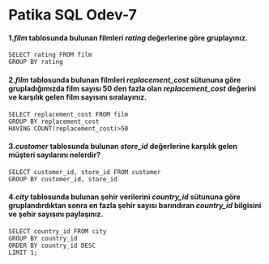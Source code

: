 # Patika SQL Odev-7

#### 1.*film* tablosunda bulunan filmleri *rating* değerlerine göre gruplayınız.

````roomsql
SELECT rating FROM film
GROUP BY rating
````

#### 2.*film* tablosunda bulunan filmleri *replacement_cost* sütununa göre grupladığımızda film sayısı 50 den fazla olan *replacement_cost* değerini ve karşılık gelen film sayısını sıralayınız.

````roomsql
SELECT replacement_cost FROM film
GROUP BY replacement_cost
HAVING COUNT(replacement_cost)>50
````

#### 3.*customer* tablosunda bulunan *store_id* değerlerine karşılık gelen müşteri sayılarını nelerdir? 

````roomsql
SELECT customer_id, store_id FROM customer
GROUP BY customer_id, store_id
````

#### 4.*city* tablosunda bulunan şehir verilerini *country_id* sütununa göre gruplandırdıktan sonra en fazla şehir sayısı barındıran *country_id* bilgisini ve şehir sayısını paylaşınız.

````roomsql
SELECT country_id FROM city 
GROUP BY country_id
ORDER BY country_id DESC
LIMIT 1;
````